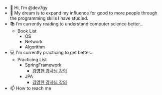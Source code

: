 - 👋 Hi, I’m @dev7gy
- 🙏 My dream is to expand my influence for good to more people through the programming skills I have studied.
- 📚 I’m currently reading to understand computer science better...
  - Book List
    - OS
    - Network
    - Algorithm
- 💻 I'm currently practicing to get better...
  - Practicing List
    - SpringFramework
      - [김영한 강사님 강의](https://www.inflearn.com/roadmaps/373)  
    - JPA
      - [김영한 강사님 강의](https://www.inflearn.com/roadmaps/149)
- 📫 How to reach me 

<!---
dev7gy/dev7gy is a ✨ special ✨ repository because its `README.md` (this file) appears on your GitHub profile.
You can click the Preview link to take a look at your changes.
--->
